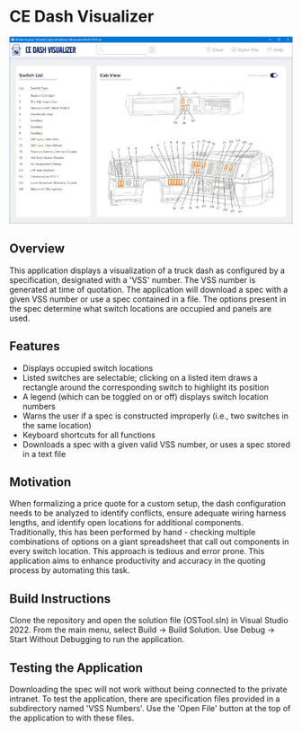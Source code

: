 # CE Dash Visualizer
![alt-text](resource/splash.jpg)

## Overview
This application displays a visualization of a truck dash as configured by a specification, designated with a 'VSS' number. The VSS number is generated at time of quotation. The application will download a spec with a given VSS number or use a spec contained in a file. The options present in the spec determine what switch locations are occupied and panels are used.

## Features
* Displays occupied switch locations
* Listed switches are selectable; clicking on a listed item draws a rectangle around the corresponding switch to highlight its position
* A legend (which can be toggled on or off) displays switch location numbers
* Warns the user if a spec is constructed improperly (i.e., two switches in the same location)
* Keyboard shortcuts for all functions
* Downloads a spec with a given valid VSS number, or uses a spec stored in a text file

## Motivation
When formalizing a price quote for a custom setup, the dash configuration needs to be analyzed to identify conflicts, ensure adequate wiring harness lengths, and identify open locations for additional components. Traditionally, this has been performed by hand - checking multiple combinations of options on a giant spreadsheet that call out components in every switch location. This approach is tedious and error prone. This application aims to enhance productivity and accuracy in the quoting process by automating this task.

## Build Instructions
Clone the repository and open the solution file (OSTool.sln) in Visual Studio 2022. From the main menu, select Build -> Build Solution. Use Debug -> Start Without Debugging to run the application.

## Testing the Application
Downloading the spec will not work without being connected to the private intranet. To test the application, there are specification files provided in a subdirectory named 'VSS Numbers'. Use the 'Open File' button at the top of the application to with these files.
